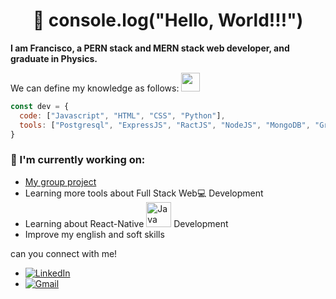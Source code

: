 <h1 align="center">👋 console.log("Hello, World!!!") </h1>

**I am Francisco, a PERN stack and MERN stack web developer, and graduate in Physics.**
<p>We can define my knowledge as follows: <img src="https://media.giphy.com/media/WUlplcMpOCEmTGBtBW/giphy.gif" width="30"></p>

```js
const dev = {
  code: ["Javascript", "HTML", "CSS", "Python"],
  tools: ["Postgresql", "ExpressJS", "RactJS", "NodeJS", "MongoDB", "Graphql", "JQuery", "Redux"]
}
```
### 💼 I'm currently working on:
- [My group project](https://github.com/ecommercehenry/FT10-G3)
- Learning more tools about Full Stack Web💻 Development
- Learning about React-Native <a href = "https://www.java.com/en/"><img height="40" src="https://user-images.githubusercontent.com/54585008/116103957-71ccae80-a686-11eb-975a-00872b413f92.png" alt="Java"></a> Development
- Improve my english and soft skills

can you connect with me!
- <a href="https://www.linkedin.com/in/franciscotov/" target="_blank"><img src="https://img.shields.io/badge/LinkedIn-%230077B5.svg?&style=flat-square&logo=linkedin&logoColor=white" alt="LinkedIn"></a>
- [![Gmail](https://img.shields.io/badge/-Gmail-c14438?style=flat&logo=Gmail&logoColor=white)](mailto:leandra.silva@ccc.ufcg.edu.br)

<!--
**franciscotov/franciscotov** is a ✨ _special_ ✨ repository because its `README.md` (this file) appears on your GitHub profile.

Here are some ideas to get you started:

- 🔭 I’m currently working on ...
- 🌱 I’m currently learning ...
- 👯 I’m looking to collaborate on ...
- 🤔 I’m looking for help with ...
- 💬 Ask me about ...
- 📫 How to reach me: ...
- 😄 Pronouns: ...
- ⚡ Fun fact: ...
-->
